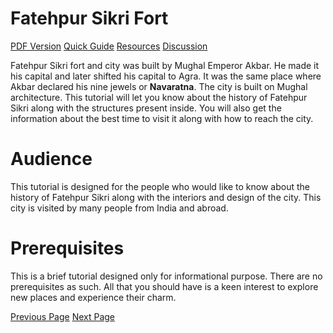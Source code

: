 # Fatehpur Sikri Fort
[PDF Version](../fatehpur_sikri_fort/fatehpur_sikri_fort_pdf_version.md)
[Quick Guide](../fatehpur_sikri_fort/fatehpur_sikri_fort_quick_guide.md)
[Resources](../fatehpur_sikri_fort/fatehpur_sikri_fort_useful_resources.md)
[Discussion](../fatehpur_sikri_fort/fatehpur_sikri_fort_discussion.md)

Fatehpur Sikri fort and city was built by Mughal Emperor Akbar. He made it his capital and later shifted his capital to Agra. It was the same place where Akbar declared his nine jewels or **Navaratna**. The city is built on Mughal architecture. This tutorial will let you know about the history of Fatehpur Sikri along with the structures present inside. You will also get the information about the best time to visit it along with how to reach the city.

# Audience
This tutorial is designed for the people who would like to know about the history of Fatehpur Sikri along with the interiors and design of the city. This city is visited by many people from India and abroad.

# Prerequisites
This is a brief tutorial designed only for informational purpose. There are no prerequisites as such. All that you should have is a keen interest to explore new places and experience their charm.


[Previous Page](../fatehpur_sikri_fort/index.md) [Next Page](../fatehpur_sikri_fort/fatehpur_sikri_fort_overview.md) 
